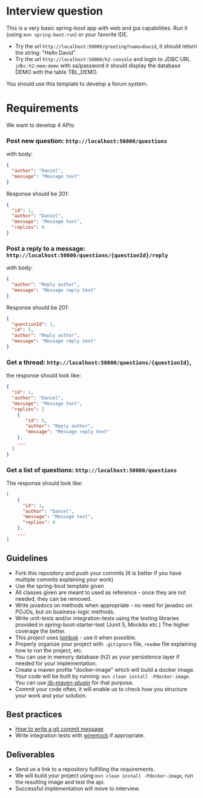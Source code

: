Interview question
==================


This is a very basic spring-boot app with web and jpa capabilities.
Run it (using `mvn spring-boot:run`) or your favorite IDE.
* Try the url `http://localhost:50000/greeting?name=David`, it should return the string: "Hello David".
* Try the url `http://localhost:50000/h2-console` and login to JDBC URL `jdbc:h2:mem:demo` with sa/password
  it should display the database DEMO with the table TBL_DEMO.

You should use this template to develop a forum system.

# Requirements
We want to develop 4 APIs:

### Post new question: `http://localhost:50000/questions`
with body:
```json
{
  "author": "Daniel",
  "message": "Message text"
}
```
Response should be 201:
```json
{
  "id": 1,
  "author": "Daniel",
  "message": "Message text",
  "replies": 0
}
```

### Post a reply to a message: `http://localhost:50000/questions/{questionId}/reply`
with body:
```json
{
  "author": "Reply author",
  "message": "Message reply text"
}
```
Response should be 201:
```json
{
  "questionId": 1,
  "id": 5,
  "author": "Reply author",
  "message": "Message reply text"
}
```

### Get a thread: `http://localhost:50000/questions/{questionId}`,
the response should look like:
```json
{
  "id": 1,
  "author": "Daniel",
  "message": "Message text",
  "replies": [
    {
       "id": 5,
       "author": "Reply author",
       "message": "Message reply text"
    },
    ...
  ]
}
```

### Get a list of questions: `http://localhost:50000/questions`
The response should look like:
```json
[
    {
      "id": 1,
      "author": "Daniel",
      "message": "Message text",     
      "replies": 0
    },
    ...
]
```


## Guidelines
* Fork this repository and push your commits (It is better if you have  multiple commits explaining your work)
* Use the spring-boot template given
* All classes given are meant to used as reference - once they are not needed, they can be removed.
* Write javadocs on methods when appropriate - no need for javadoc on POJOs, but on business-logic methods.
* Write unit-tests and/or integration-tests using the testing libraries provided in spring-boot-starter-test (Junit 5, Mockito etc.)
  The higher coverage the better.
* This project uses [lombok](https://projectlombok.org/) - use it when possible.
* Properly organize your project with `.gitignore` file, `readme` file explaining how to run the project, etc.
* You can use in memory database (h2) as your persistence layer if needed for your implementation.
* Create a maven profile "docker-image" which will build a docker image. Your code will be built by running: `mvn clean install -Pdocker-image`. You can use [jib-maven-plugin](https://github.com/GoogleContainerTools/jib/tree/master/jib-maven-plugin) for that purpose. 
* Commit your code often, it will enable us to check how you structure your work and your solution.

## Best practices
* [How to write a git commit message](https://cbea.ms/git-commit/)
* Write integration tests with [wiremock](https://wiremock.org/docs/getting-started/) if appropriate.


## Deliverables
* Send us a link to a repository fulfilling the requirements.
* We will build your project using `mvn clean install -Pdocker-image`, run the resulting image and test the api.
* Successful implementation will move to interview.
